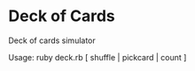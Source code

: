 Deck of Cards
===========

Deck of cards simulator

Usage:	ruby deck.rb [ shuffle | pickcard | count ]